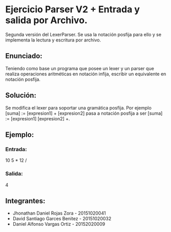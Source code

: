 ﻿# Ejercicio Parser V2 + Entrada y salida por Archivo.
Segunda versión del LexerParser. Se usa la notación posfija para ello y se implementa la lectura y escritura por archivo.

## Enunciado:
Teniendo como base un programa que posee un lexer y un parser que realiza operaciones aritméticas en notación infija, escribir un equivalente en notación posfija.

## Solución:
Se modifica el lexer para soportar una gramática posfija. Por ejemplo [suma] := [expresion1] + [expresion2] pasa a notación posfija a ser [suma] := [expresion1] [expresion2] +.

## Ejemplo:
### Entrada:
10 5 * 12 /

### Salida:
4


## Integrantes:
* Jhonathan Daniel Rojas Zora - 20151020041
* David Santiago Garces Benitez - 20151020032
* Daniel Alfonso Vargas Ortiz - 20152020009
